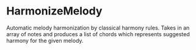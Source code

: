 HarmonizeMelody
===============

Automatic melody harmonization by classical harmony rules.
Takes in an array of notes and produces a list of chords which represents suggested harmony for the given melody.
